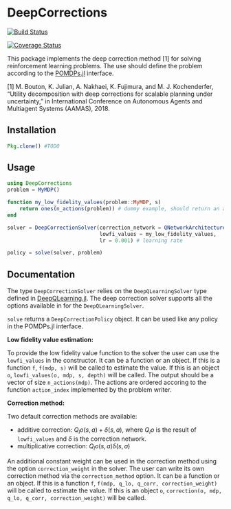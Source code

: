 # DeepCorrections

[![Build Status](https://travis-ci.org/MaximeBouton/DeepCorrections.jl.svg?branch=master)](https://travis-ci.org/MaximeBouton/DeepCorrections.jl)

[![Coverage Status](https://coveralls.io/repos/MaximeBouton/DeepCorrections.jl/badge.svg?branch=master&service=github)](https://coveralls.io/github/MaximeBouton/DeepCorrections.jl?branch=master)

This package implements the deep correction method [1] for solving reinforcement learning problems. The use should define the problem according to the [POMDPs.jl](https://github.com/JuliaPOMDP/POMDPs.jl) interface. 

[1] M. Bouton, K. Julian, A. Nakhaei, K. Fujimura, and M. J. Kochenderfer, “Utility decomposition with deep corrections for scalable planning under uncertainty,” in International Conference on Autonomous Agents and Multiagent Systems (AAMAS), 2018. 

## Installation 

```julia
Pkg.clone() #TODO
``` 

## Usage 

```julia 
using DeepCorrections
problem = MyMDP()

function my_low_fidelity_values(problem::MyMDP, s)
    return ones(n_actions(problem)) # dummy example, should return an action value vector 
end

solver = DeepCorrectionSolver(correction_network = QNetworkArchitecture(fc=[8, 8]),
                              lowfi_values = my_low_fidelity_values,
                              lr = 0.001) # learning rate

policy = solve(solver, problem)
``` 

## Documentation 

The type `DeepCorrectionSolver` relies on the `DeepQLearningSolver` type defined in [DeepQLearning.jl](https://github.com/JuliaPOMDP/DeepQLearning.jl). The deep correction solver supports all the options available in  for the `DeepQLearningSolver`. 

`solve` returns a `DeepCorrectionPolicy` object. It can be used like any policy in the POMDPs.jl interface. 

**Low fidelity value estimation:**

To provide the low fidelity value function to the solver the user can use the `lowfi_values` in the constructor. It can be a function or an object. If this is a function `f`, `f(mdp, s)` will be called to estimate the value. If this is an object `o`, `lowfi_values(o, mdp, s, depth)` will be called.
The output should be a vector of size `n_actions(mdp)`. The actions are ordered accoring to the function `action_index` implemented by the problem writer.

**Correction method:**

Two default correction methods are available:
- additive correction: $Q_lo(s, a) + \delta(s, a)$, where $Q_lo$ is the result of `lowfi_values` and $\delta$ is the correction network.
- multiplicative correction: $Q_lo(s, a)\delta(s, a)$

An additional constant weight can be used in the correction method using the option `correction_weight` in the solver. The user can write its own correction method via the `correction_method` option. It can be a function or an object. If this is a function `f`, `f(mdp, q_lo, q_corr, correction_weight)` will be called to estimate the value. If this is an object `o`, `correction(o, mdp, q_lo, q_corr, correction_weight)` will be called.


